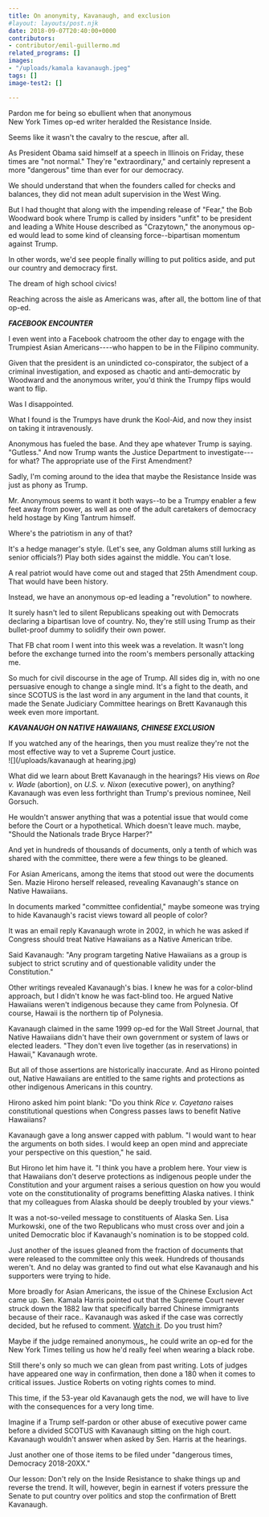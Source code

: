 ```yaml
---
title: On anonymity, Kavanaugh, and exclusion
#layout: layouts/post.njk
date: 2018-09-07T20:40:00+0000
contributors:
- contributor/emil-guillermo.md
related_programs: []
images:
- "/uploads/kamala kavanaugh.jpeg"
tags: []
image-test2: []

---
```

Pardon me for being so ebullient when that anonymous  
New York Times op-ed writer heralded the Resistance Inside.

Seems like it wasn't the cavalry to the rescue, after all.

As President Obama said himself at a speech in Illinois on Friday, these times are "not normal." They're "extraordinary," and certainly represent a more "dangerous" time than ever for our democracy.

We should understand that when the founders called for checks and balances, they did not mean adult supervision in the West Wing.

But I had thought that along with the impending release of "Fear," the Bob Woodward book where Trump is called by insiders "unfit" to be president and leading a White House described as "Crazytown," the anonymous op-ed would lead to some kind of cleansing force--bipartisan momentum against Trump.

In other words, we'd see people finally willing to put politics aside, and put our country and democracy first.

The dream of high school civics!

Reaching across the aisle as Americans was, after all, the bottom line of that op-ed.

**_FACEBOOK ENCOUNTER_**

I even went into a Facebook chatroom the other day to engage with the Trumpiest Asian Americans----who happen to be in the Filipino community.

Given that the president is an unindicted co-conspirator, the subject of a criminal investigation, and exposed as chaotic and anti-democratic by Woodward and the anonymous writer, you'd think the Trumpy flips would want to flip.

Was I disappointed.

What I found is the Trumpys have drunk the Kool-Aid, and now they insist on taking it intravenously.

Anonymous has fueled the base. And they ape whatever Trump is saying. "Gutless." And now Trump wants the Justice Department to investigate---for what? The appropriate use of the First Amendment?

Sadly, I'm coming around to the idea that maybe the Resistance Inside was just as phony as Trump.

Mr. Anonymous seems to want it both ways--to be a Trumpy enabler a few feet away from power, as well as one of the adult caretakers of democracy held hostage by King Tantrum himself.

Where's the patriotism in any of that?

It's a hedge manager's style. (Let's see, any Goldman alums still lurking as senior officials?) Play both sides against the middle. You can't lose.

A real patriot would have come out and staged that 25th Amendment coup. That would have been history.

Instead, we have an anonymous op-ed leading a "revolution" to nowhere.

It surely hasn't led to silent Republicans speaking out with Democrats declaring a bipartisan love of country. No, they're still using Trump as their bullet-proof dummy to solidify their own power.

That FB chat room I went into this week was a revelation. It wasn't long before the exchange turned into the room's members personally attacking me.

So much for civil discourse in the age of Trump. All sides dig in, with no one persuasive enough to change a single mind. It's a fight to the death, and since SCOTUS is the last word in any argument in the land that counts, it made the Senate Judiciary Committee hearings on Brett Kavanaugh this week even more important.

**_KAVANAUGH ON NATIVE HAWAIIANS, CHINESE EXCLUSION_**

If you watched any of the hearings, then you must realize they're not the most effective way to vet a Supreme Court justice.  
![](/uploads/kavanaugh at hearing.jpg)

What did we learn about Brett Kavanaugh in the hearings? His views on _Roe v. Wade_ (abortion), on _U.S._ _v. Nixon_ (executive power), on anything? Kavanaugh was even less forthright than Trump's previous nominee, Neil Gorsuch.

He wouldn't answer anything that was a potential issue that would come before the Court or a hypothetical. Which doesn't leave much. maybe, "Should the Nationals trade Bryce Harper?"

And yet in hundreds of thousands of documents, only a tenth of which was shared with the committee, there were a few things to be gleaned.

For Asian Americans, among the items that stood out were the documents Sen. Mazie Hirono herself released, revealing Kavanaugh's stance on Native Hawaiians.

In documents marked "committee confidential," maybe someone was trying to hide Kavanaugh's racist views toward all people of color?

It was an email reply Kavanaugh wrote in 2002, in which he was asked if Congress should treat Native Hawaiians as a Native American tribe.

Said Kavanaugh: "Any program targeting Native Hawaiians as a group is subject to strict scrutiny and of questionable validity under the Constitution."

Other writings revealed Kavanaugh's bias. I knew he was for a color-blind approach, but I didn't know he was fact-blind too. He argued Native Hawaiians weren't indigenous because they came from Polynesia. Of course, Hawaii is the northern tip of Polynesia.

Kavanaugh claimed in the same 1999 op-ed for the Wall Street Journal, that Native Hawaiians didn't have their own government or system of laws or elected leaders. "They don't even live together (as in reservations) in Hawaii," Kavanaugh wrote.

But all of those assertions are historically inaccurate. And as Hirono pointed out, Native Hawaiians are entitled to the same rights and protections as other indigenous Americans in this country.

Hirono asked him point blank: "Do you think _Rice v._ _Cayetano_ raises constitutional questions when Congress passes laws to benefit Native Hawaiians?

Kavanaugh gave a long answer capped with pablum. "I would want to hear the arguments on both sides. I would keep an open mind and appreciate your perspective on this question," he said.

But Hirono let him have it. "I think you have a problem here. Your view is that Hawaiians don't deserve protections as indigenous people under the Constitution and your argument raises a serious question on how you would vote on the constitutionality of programs benefitting Alaska natives. I think that my colleagues from Alaska should be deeply troubled by your views."

It was a not-so-veiled message to constituents of Alaska Sen. Lisa Murkowski, one of the two Republicans who must cross over and join a united Democratic bloc if Kavanaugh's nomination is to be stopped cold.

Just another of the issues gleaned from the fraction of documents that were released to the committee only this week. Hundreds of thousands weren't. And no delay was granted to find out what else Kavanaugh and his supporters were trying to hide.

More broadly for Asian Americans, the issue of the Chinese Exclusion Act came up. Sen. Kamala Harris pointed out that the Supreme Court never struck down the 1882 law that specifically barred Chinese immigrants because of their race.. Kavanaugh was asked if the case was correctly decided, but he refused to comment. [Watch it](https://www.c-span.org/video/?c4748056/harris-asks-kavanaugh-thinks-chinese-exclusion-case-1880s-correctly-decided-kav-declines-answer). Do you trust him?

Maybe if the judge remained anonymous,, he could write an op-ed for the New York Times telling us how he'd really feel when wearing a black robe.

Still there's only so much we can glean from past writing. Lots of judges have appeared one way in confirmation, then done a 180 when it comes to critical issues. Justice Roberts on voting rights comes to mind.

This time, if the 53-year old Kavanaugh gets the nod, we will have to live with the consequences for a very long time.

Imagine if a Trump self-pardon or other abuse of executive power came before a divided SCOTUS with Kavanaugh sitting on the high court. Kavanaugh wouldn't answer when asked by Sen. Harris at the hearings.

Just another one of those items to be filed under "dangerous times, Democracy 2018-20XX."

Our lesson: Don't rely on the Inside Resistance to shake things up and reverse the trend. It will, however, begin in earnest if voters pressure the Senate to put country over politics and stop the confirmation of Brett Kavanaugh.

